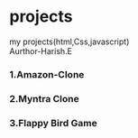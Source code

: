 # projects
my projects(html,Css,javascript)
<br>
Aurthor-Harish.E
<br>
<h3>1.Amazon-Clone</h3>
<h3>2.Myntra Clone</h3>
<h3>3.Flappy Bird Game</h3>
<br>
